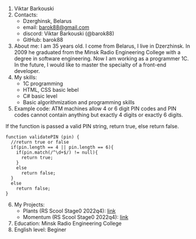 1. Viktar Barkouski
2. Contacts:
    * Dzerghinsk, Belarus
    * email: barok88@gmail.com
    * discord: Viktar Barkouski (@barok88)
    * GitHub: barok88
3. About me: I am 35 years old. I come from Belarus, I live in Dzerzhinsk. In 2009 he graduated from the Minsk Radio Engineering College with a degree in software engineering. Now I am working as a programmer 1C. In the future, I would like to master the specialty of a front-end developer.
4. My skills:
    * 1C programming
    * HTML, CSS basic lebel
    * C# basic level
    * Basic algorithmization and programming skills
5. Example code:
ATM machines allow 4 or 6 digit PIN codes and PIN codes cannot contain anything but exactly 4 digits or exactly 6 digits.

If the function is passed a valid PIN string, return true, else return false.
```
function validatePIN (pin) {
  //return true or false
  if(pin.length == 4 || pin.length == 6){
    if(pin.match(/^\d+$/) != null){
      return true;
    }
    else
      return false;
  }
  else
    return false;
}
```
6. My Projects:
    * Plants (RS Scool Stage0 2022q4): [link](https://rolling-scopes-school.github.io/barok88-JSFEPRESCHOOL2022Q4/plants/)
    * Momentum (RS Scool Stage0 2022q4): [link](https://rolling-scopes-school.github.io/barok88-JSFEPRESCHOOL2022Q4/momentum/)
7. Education: Minsk Radio Engineering College
8. English level: Beginer